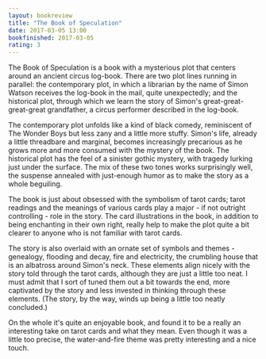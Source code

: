 ```yaml
---
layout: bookreview
title: "The Book of Speculation"
date: 2017-03-05 13:00
bookfinished: 2017-03-05
rating: 3
---
```


The Book of Speculation is a book with a mysterious plot that centers around an ancient circus log-book. There are two plot lines running in parallel: the contemporary plot, in which a librarian by the name of Simon Watson receives the log-book in the mail, quite unexpectedly; and the historical plot, through which we learn the story of Simon's great-great-great-great grandfather, a circus performer described in the log-book.



The contemporary plot unfolds like a kind of black comedy, reminiscent of The Wonder Boys but less zany and a little more stuffy. Simon's life, already a little threadbare and marginal, becomes increasingly precarious as he grows more and more consumed with the mystery of the book. The historical plot has the feel of a sinister gothic mystery, with tragedy lurking just under the surface. The mix of these two tones works surprisingly well, the suspense annealed with just-enough humor as to make the story as a whole beguiling.



The book is just about obsessed with the symbolism of tarot cards; tarot readings and the meanings of various cards play a major - if not outright controlling - role in the story. The card illustrations in the book, in addition to being enchanting in their own right, really help to make the plot quite a bit clearer to anyone who is not familiar with tarot cards.



The story is also overlaid with an ornate set of symbols and themes - genealogy, flooding and decay, fire and electricity, the crumbling house that is an albatross around Simon's neck. These elements align nicely with the story told through the tarot cards, although they are just a little too neat. I must admit that I sort of tuned them out a bit towards the end, more captivated by the story and less invested in thinking through these elements. (The story, by the way, winds up being a little too neatly concluded.)



On the whole it's quite an enjoyable book, and found it to be a really an interesting take on tarot cards and what they mean. Even though it was a little too precise, the water-and-fire theme was pretty interesting and a nice touch.